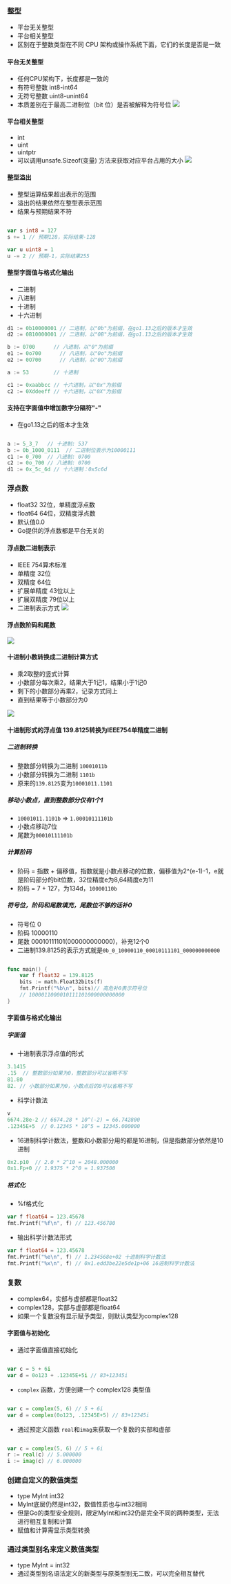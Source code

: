 ### 整型
- 平台无关整型
- 平台相关整型
- 区别在于整数类型在不同 CPU 架构或操作系统下面，它们的长度是否是一致

#### 平台无关整型
- 任何CPU架构下，长度都是一致的
- 有符号整数 int8-int64
- 无符号整数 uint8-unint64
- 本质差别在于最高二进制位（bit 位）是否被解释为符号位
![](/images/golang/zhengxing1.jpg)

#### 平台相关整型
- int
- uint
- uintptr
- 可以调用unsafe.Sizeof(变量) 方法来获取对应平台占用的大小
![](/images/golang/zhengxing2.jpg)

#### 整型溢出
- 整型运算结果超出表示的范围
- 溢出的结果依然在整型表示范围
- 结果与预期结果不符
```go

var s int8 = 127
s += 1 // 预期128，实际结果-128

var u uint8 = 1
u -= 2 // 预期-1，实际结果255
```

#### 整型字面值与格式化输出
- 二进制
- 八进制
- 十进制
- 十六进制
```go
d1 := 0b10000001 // 二进制，以"0b"为前缀，在go1.13之后的版本才生效
d2 := 0B10000001 // 二进制，以"0B"为前缀，在go1.13之后的版本才生效

b := 0700      // 八进制，以"0"为前缀
e1 := 0o700      // 八进制，以"0o"为前缀
e2 := 0O700      // 八进制，以"0O"为前缀

a := 53        // 十进制

c1 := 0xaabbcc // 十六进制，以"0x"为前缀
c2 := 0Xddeeff // 十六进制，以"0X"为前缀

```

#### 支持在字面值中增加数字分隔符"-"
- 在go1.13之后的版本才生效
```go

a := 5_3_7   // 十进制: 537
b := 0b_1000_0111  // 二进制位表示为10000111 
c1 := 0_700  // 八进制: 0700
c2 := 0o_700 // 八进制: 0700
d1 := 0x_5c_6d // 十六进制：0x5c6d
```

### 浮点数
- float32 32位，单精度浮点数
- float64 64位，双精度浮点数
- 默认值0.0
- Go提供的浮点数都是平台无关的
#### 浮点数二进制表示
- IEEE 754算术标准
- 单精度 32位
- 双精度 64位
- 扩展单精度 43位以上
- 扩展双精度 79位以上
- 二进制表示方式
![](/images/golang/ieee754.jpg)

#### 浮点数阶码和尾数
![](/images/golang/jiema.jpg)

#### 十进制小数转换成二进制计算方式
- 乘2取整的竖式计算
- 小数部分每次乘2，结果大于1记1，结果小于1记0
- 剩下的小数部分再乘2，记录方式同上
- 直到结果等于小数部分为0

![](/images/golang/shushijisuan.jpg)

#### 十进制形式的浮点值 139.8125转换为IEEE754单精度二进制
##### 二进制转换
- 整数部分转换为二进制 `10001011b`
- 小数部分转换为二进制 `1101b`
- 原来的`139.8125`变为`10001011.1101`

##### 移动小数点，直到整数部分仅有1个1
- `10001011.1101b` => `1.00010111101b`
- 小数点移动7位
- 尾数为`00010111101b`

##### 计算阶码
- 阶码 = 指数 + 偏移值，指数就是小数点移动的位数，偏移值为2^(e-1)-1，e就是阶码部分的bit位数，32位精度e为8,64精度e为11
- 阶码 = 7 + 127，为134d，`10000110b`

##### 符号位，阶码和尾数填充，尾数位不够的话补0
- 符号位 0
- 阶码 10000110
- 尾数 00010111101(000000000000)，补充12个0
- 二进制139.8125的表示方式就是`0b_0_10000110_00010111101_000000000000`
```go

func main() {
    var f float32 = 139.8125
    bits := math.Float32bits(f)
    fmt.Printf("%b\n", bits)// 高危补0表示符号位
    // 1000011000010111101000000000000
}
```


#### 字面值与格式化输出
##### 字面值
- 十进制表示浮点值的形式
```go
3.1415
.15  // 整数部分如果为0，整数部分可以省略不写
81.80
82. // 小数部分如果为0，小数点后的0可以省略不写
```
- 科学计数法
```go
v
6674.28e-2 // 6674.28 * 10^(-2) = 66.742800
.12345E+5  // 0.12345 * 10^5 = 12345.000000
```
- 16进制科学计数法，整数和小数部分用的都是16进制，但是指数部分依然是10进制
```go
0x2.p10  // 2.0 * 2^10 = 2048.000000
0x1.Fp+0 // 1.9375 * 2^0 = 1.937500
```

##### 格式化
- %f格式化
```go
var f float64 = 123.45678
fmt.Printf("%f\n", f) // 123.456780
```

- 输出科学计数法形式
```go
var f float64 = 123.45678
fmt.Printf("%e\n", f) // 1.234568e+02 十进制科学计数法
fmt.Printf("%x\n", f) // 0x1.edd3be22e5de1p+06 16进制科学计数法
```

### 复数
- complex64，实部与虚部都是float32
- complex128，实部与虚部都是float64
- 如果一个复数没有显示赋予类型，则默认类型为complex128

#### 字面值与初始化
- 通过字面值直接初始化
```go

var c = 5 + 6i
var d = 0o123 + .12345E+5i // 83+12345i
```

- `complex` 函数，方便创建一个 complex128 类型值
```go

var c = complex(5, 6) // 5 + 6i
var d = complex(0o123, .12345E+5) // 83+12345i
```

- 通过预定义函数 `real`和`imag`来获取一个复数的实部和虚部
```go

var c = complex(5, 6) // 5 + 6i
r := real(c) // 5.000000
i := imag(c) // 6.000000
```

### 创建自定义的数值类型
- type MyInt int32
- MyInt底层仍然是int32，数值性质也与int32相同
- 但是Go的类型安全规则，限定MyInt和int32仍是完全不同的两种类型，无法进行相互复制和计算
- 赋值和计算需显示类型转换

### 通过类型别名来定义数值类型
- type MyInt = int32
- 通过类型别名语法定义的新类型与原类型别无二致，可以完全相互替代